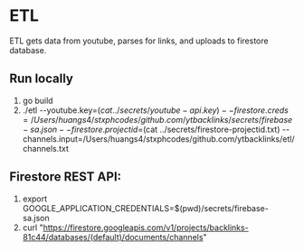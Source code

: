 # ETL

ETL gets data from youtube, parses for links, and uploads to firestore database.

## Run locally

1. go build
2. ./etl --youtube.key=$(cat ../secrets/youtube-api.key) --firestore.creds=/Users/huangs4/stxphcodes/github.com/ytbacklinks/secrets/firebase-sa.json --firestore.projectid=$(cat ../secrets/firestore-projectid.txt) --channels.input=/Users/huangs4/stxphcodes/github.com/ytbacklinks/etl/channels.txt

## Firestore REST API:

1. export GOOGLE_APPLICATION_CREDENTIALS=$(pwd)/secrets/firebase-sa.json
2. curl "https://firestore.googleapis.com/v1/projects/backlinks-81c44/databases/(default)/documents/channels"
